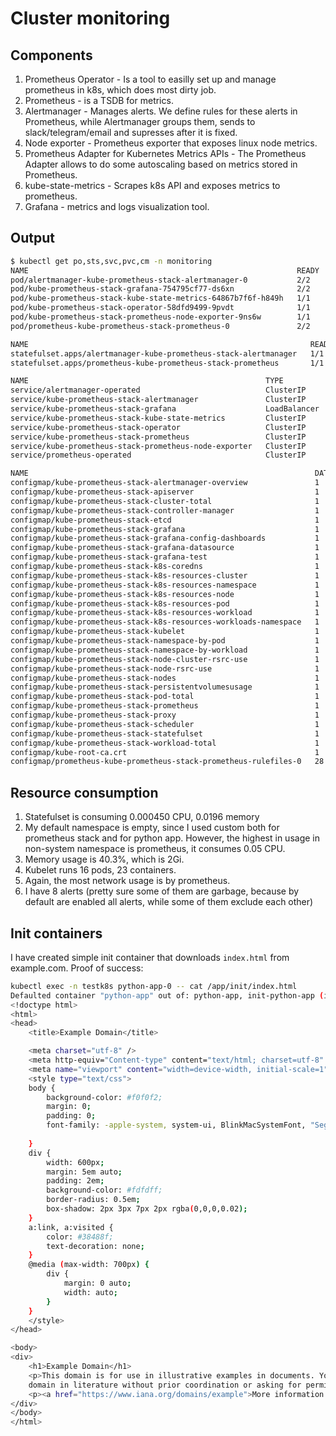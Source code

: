 # Cluster monitoring

## Components

1. Prometheus Operator - Is a tool to easilly set up and manage prometheus in k8s, which does most dirty job.
1. Prometheus - is a TSDB for metrics.
1. Alertmanager - Manages alerts. We define rules for these alerts in Prometheus, while Alertmanager groups them, sends to slack/telegram/email and supresses after it is fixed.
1. Node exporter - Prometheus exporter that exposes linux node metrics.
1. Prometheus Adapter for Kubernetes Metrics APIs - The Prometheus Adapter allows to do some autoscaling based on metrics stored in Prometheus.
1. kube-state-metrics - Scrapes k8s API and exposes metrics to prometheus.
1. Grafana - metrics and logs visualization tool.

## Output

```sh
$ kubectl get po,sts,svc,pvc,cm -n monitoring
NAME                                                            READY   STATUS    RESTARTS   AGE
pod/alertmanager-kube-prometheus-stack-alertmanager-0           2/2     Running   0          11m
pod/kube-prometheus-stack-grafana-754795cf77-ds6xn              2/2     Running   0          11m
pod/kube-prometheus-stack-kube-state-metrics-64867b7f6f-h849h   1/1     Running   0          11m
pod/kube-prometheus-stack-operator-58dfd9499-9pvdt              1/1     Running   0          11m
pod/kube-prometheus-stack-prometheus-node-exporter-9ns6w        1/1     Running   0          11m
pod/prometheus-kube-prometheus-stack-prometheus-0               2/2     Running   0          11m

NAME                                                               READY   AGE
statefulset.apps/alertmanager-kube-prometheus-stack-alertmanager   1/1     11m
statefulset.apps/prometheus-kube-prometheus-stack-prometheus       1/1     11m

NAME                                                     TYPE           CLUSTER-IP       EXTERNAL-IP   PORT(S)                      AGE
service/alertmanager-operated                            ClusterIP      None             <none>        9093/TCP,9094/TCP,9094/UDP   11m
service/kube-prometheus-stack-alertmanager               ClusterIP      10.110.74.210    <none>        9093/TCP                     11m
service/kube-prometheus-stack-grafana                    LoadBalancer   10.103.179.123   <pending>     80:30268/TCP                 11m
service/kube-prometheus-stack-kube-state-metrics         ClusterIP      10.105.52.226    <none>        8080/TCP                     11m
service/kube-prometheus-stack-operator                   ClusterIP      10.111.156.59    <none>        443/TCP                      11m
service/kube-prometheus-stack-prometheus                 ClusterIP      10.106.216.14    <none>        9090/TCP                     11m
service/kube-prometheus-stack-prometheus-node-exporter   ClusterIP      10.109.106.49    <none>        9100/TCP                     11m
service/prometheus-operated                              ClusterIP      None             <none>        9090/TCP                     11m

NAME                                                                DATA   AGE
configmap/kube-prometheus-stack-alertmanager-overview               1      11m
configmap/kube-prometheus-stack-apiserver                           1      11m
configmap/kube-prometheus-stack-cluster-total                       1      11m
configmap/kube-prometheus-stack-controller-manager                  1      11m
configmap/kube-prometheus-stack-etcd                                1      11m
configmap/kube-prometheus-stack-grafana                             1      11m
configmap/kube-prometheus-stack-grafana-config-dashboards           1      11m
configmap/kube-prometheus-stack-grafana-datasource                  1      11m
configmap/kube-prometheus-stack-grafana-test                        1      11m
configmap/kube-prometheus-stack-k8s-coredns                         1      11m
configmap/kube-prometheus-stack-k8s-resources-cluster               1      11m
configmap/kube-prometheus-stack-k8s-resources-namespace             1      11m
configmap/kube-prometheus-stack-k8s-resources-node                  1      11m
configmap/kube-prometheus-stack-k8s-resources-pod                   1      11m
configmap/kube-prometheus-stack-k8s-resources-workload              1      11m
configmap/kube-prometheus-stack-k8s-resources-workloads-namespace   1      11m
configmap/kube-prometheus-stack-kubelet                             1      11m
configmap/kube-prometheus-stack-namespace-by-pod                    1      11m
configmap/kube-prometheus-stack-namespace-by-workload               1      11m
configmap/kube-prometheus-stack-node-cluster-rsrc-use               1      11m
configmap/kube-prometheus-stack-node-rsrc-use                       1      11m
configmap/kube-prometheus-stack-nodes                               1      11m
configmap/kube-prometheus-stack-persistentvolumesusage              1      11m
configmap/kube-prometheus-stack-pod-total                           1      11m
configmap/kube-prometheus-stack-prometheus                          1      11m
configmap/kube-prometheus-stack-proxy                               1      11m
configmap/kube-prometheus-stack-scheduler                           1      11m
configmap/kube-prometheus-stack-statefulset                         1      11m
configmap/kube-prometheus-stack-workload-total                      1      11m
configmap/kube-root-ca.crt                                          1      12m
configmap/prometheus-kube-prometheus-stack-prometheus-rulefiles-0   28     11m
```

## Resource consumption

1. Statefulset is consuming 0.000450 CPU, 0.0196 memory
2. My default namespace is empty, since I used custom both for prometheus stack
    and for python app. However, the highest in usage in non-system namespace is
    prometheus, it consumes 0.05 CPU.
3. Memory usage is 40.3%, which is 2Gi.
4. Kubelet runs 16 pods, 23 containers.
5. Again, the most network usage is by prometheus.
6. I have 8 alerts (pretty sure some of them are garbage, because by default are 
    enabled all alerts, while some of them exclude each other)


## Init containers

I have created simple init container that downloads `index.html` from example.com.
Proof of success: 

```sh
kubectl exec -n testk8s python-app-0 -- cat /app/init/index.html
Defaulted container "python-app" out of: python-app, init-python-app (init)
<!doctype html>
<html>
<head>
    <title>Example Domain</title>

    <meta charset="utf-8" />
    <meta http-equiv="Content-type" content="text/html; charset=utf-8" />
    <meta name="viewport" content="width=device-width, initial-scale=1" />
    <style type="text/css">
    body {
        background-color: #f0f0f2;
        margin: 0;
        padding: 0;
        font-family: -apple-system, system-ui, BlinkMacSystemFont, "Segoe UI", "Open Sans", "Helvetica Neue", Helvetica, Arial, sans-serif;
        
    }
    div {
        width: 600px;
        margin: 5em auto;
        padding: 2em;
        background-color: #fdfdff;
        border-radius: 0.5em;
        box-shadow: 2px 3px 7px 2px rgba(0,0,0,0.02);
    }
    a:link, a:visited {
        color: #38488f;
        text-decoration: none;
    }
    @media (max-width: 700px) {
        div {
            margin: 0 auto;
            width: auto;
        }
    }
    </style>    
</head>

<body>
<div>
    <h1>Example Domain</h1>
    <p>This domain is for use in illustrative examples in documents. You may use this
    domain in literature without prior coordination or asking for permission.</p>
    <p><a href="https://www.iana.org/domains/example">More information...</a></p>
</div>
</body>
</html>
```